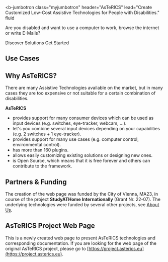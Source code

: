 <!-- ---
layout: StartPage
--- -->

<b-jumbotron
  class="myjumbotron"
  header="AsTeRICS"
  lead="Create Customized Low-Cost Assistive Technologies for People with Disabilities."
  fluid
>
  <p>Are you disabled and want to use a computer to work, browse the internet or write E-Mails?</p>
  <b-button variant="primary" href="./solutions/">Discover Solutions</b-button>
  <b-button variant="info" href="get-started/">Get Started</b-button>
</b-jumbotron>

## Use Cases

<Group>
<ShowCase
  link="#"
  title="Accessible Computer Control"
  description="Control your computer by switches, head movements or eyetracking, depending on your capabilities."
  image="/img/Harry-shutterstock_213119035.jpg"
/>
<ShowCase left
  link=""
  title="Accessible Environmental Control"
  description="Switch on/off lights or control your TV and stereo."
  image="https://m.gewinn.com/fileadmin/_processed_/csm_1712_smarthome_342faddf35.jpg"
/>
<ShowCase
  link=""
  title="Alternative and Augmentative Communication"
  description="Create your own communication grid and use it on all your devices."
  image="/img/AsTeRICS-Ergo_Grid_en-1-768x592.jpg"
/>
<Youtube nocookie left
  code="JwL_zS3fpnU"
  title="Accessible Gaming &amp; Toys"
  description="Emulate mouse, keyboard or joystick for playing games or remote control toy helicopters or cars."
/>
<Youtube nocookie
  code="3_8TifCj0aU"
  title="Accessible Music"
  description="Generate sounds or play adapted music instruments."
/>
</Group>
<!-- >>>>>>> docs: update startpage -->

## Why AsTeRICS?

There are many Assistive Technologies available on the market, but in many cases they are too expensive or not suitable for a certain combination of disabilities.

**AsTeRICS**

- provides support for many consumer devices which can be used as input devices (e.g. switches, eye-tracker, webcam, ...).
- let's you combine several input devices depending on your capabilities (e.g. 2 switches + 1 eye-tracker).
- provides support for many use cases (e.g. computer control, environmental control).
- has more than 160 plugins.
- allows easily customizing existing solutions or designing new ones.
- is Open Source, which means that it is free forever and others can contribute to the framework.

## Partners & Funding

The creation of the web page was funded by the City of Vienna, MA23, in course of the project **StudyATHome Internationally** (Grant Nr. 22-07). The underlying technologies were funded by several other projects, see [About Us](/get-involved/About-us).

<Funding/>

## AsTeRICS Project Web Page

This is a newly created web page to present AsTeRICS technologies and corresponding documentation. If you are looking for the web page of the original AsTeRICS project, please go to [https://project.asterics.eu](https://project.asterics.eu).


